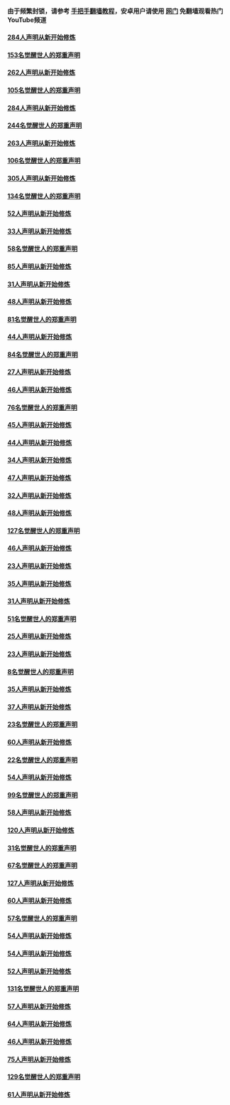 #### 由于频繁封锁，请参考 [手把手翻墙教程](https://github.com/gfw-breaker/guides/wiki/)，安卓用户请使用 [网门](https://github.com/gfw-breaker/nogfw/blob/master/dl.md?t=04151400) 免翻墙观看热门YouTube频道 

#### [284人声明从新开始修炼](../pages/91/423296.md?t=04151400) 

#### [153名觉醒世人的郑重声明](../pages/91/423295.md?t=04151400) 

#### [262人声明从新开始修炼](../pages/91/423004.md?t=04151400) 

#### [105名觉醒世人的郑重声明](../pages/91/423003.md?t=04151400) 

#### [284人声明从新开始修炼](../pages/91/422707.md?t=04151400) 

#### [244名觉醒世人的郑重声明](../pages/91/422706.md?t=04151400) 

#### [263人声明从新开始修炼](../pages/91/422553.md?t=04151400) 

#### [106名觉醒世人的郑重声明](../pages/91/422552.md?t=04151400) 

#### [305人声明从新开始修炼](../pages/91/422153.md?t=04151400) 

#### [134名觉醒世人的郑重声明](../pages/91/422152.md?t=04151400) 

#### [52人声明从新开始修炼](../pages/91/421846.md?t=04151400) 

#### [33人声明从新开始修炼](../pages/91/421804.md?t=04151400) 

#### [58名觉醒世人的郑重声明](../pages/91/421845.md?t=04151400) 

#### [85人声明从新开始修炼](../pages/91/421769.md?t=04151400) 

#### [31人声明从新开始修炼](../pages/91/421763.md?t=04151400) 

#### [48人声明从新开始修炼](../pages/91/421605.md?t=04151400) 

#### [81名觉醒世人的郑重声明](../pages/91/421656.md?t=04151400) 

#### [44人声明从新开始修炼](../pages/91/421544.md?t=04151400) 

#### [84名觉醒世人的郑重声明](../pages/91/421543.md?t=04151400) 

#### [27人声明从新开始修炼](../pages/91/421465.md?t=04151400) 

#### [46人声明从新开始修炼](../pages/91/421454.md?t=04151400) 

#### [76名觉醒世人的郑重声明](../pages/91/421453.md?t=04151400) 

#### [45人声明从新开始修炼](../pages/91/421452.md?t=04151400) 

#### [44人声明从新开始修炼](../pages/91/421422.md?t=04151400) 

#### [34人声明从新开始修炼](../pages/91/421322.md?t=04151400) 

#### [47人声明从新开始修炼](../pages/91/421264.md?t=04151400) 

#### [32人声明从新开始修炼](../pages/91/421225.md?t=04151400) 

#### [48人声明从新开始修炼](../pages/91/421202.md?t=04151400) 

#### [127名觉醒世人的郑重声明](../pages/91/421224.md?t=04151400) 

#### [46人声明从新开始修炼](../pages/91/421203.md?t=04151400) 

#### [23人声明从新开始修炼](../pages/91/421138.md?t=04151400) 

#### [35人声明从新开始修炼](../pages/91/421122.md?t=04151400) 

#### [31人声明从新开始修炼](../pages/91/421081.md?t=04151400) 

#### [51名觉醒世人的郑重声明](../pages/91/421080.md?t=04151400) 

#### [25人声明从新开始修炼](../pages/91/421020.md?t=04151400) 

#### [23人声明从新开始修炼](../pages/91/420884.md?t=04151400) 

#### [8名觉醒世人的郑重声明](../pages/91/420883.md?t=04151400) 

#### [35人声明从新开始修炼](../pages/91/420809.md?t=04151400) 

#### [37人声明从新开始修炼](../pages/91/420766.md?t=04151400) 

#### [23名觉醒世人的郑重声明](../pages/91/420765.md?t=04151400) 

#### [60人声明从新开始修炼](../pages/91/420727.md?t=04151400) 

#### [22名觉醒世人的郑重声明](../pages/91/420726.md?t=04151400) 

#### [54人声明从新开始修炼](../pages/91/420529.md?t=04151400) 

#### [99名觉醒世人的郑重声明](../pages/91/420528.md?t=04151400) 

#### [58人声明从新开始修炼](../pages/91/420198.md?t=04151400) 

#### [120人声明从新开始修炼](../pages/91/420141.md?t=04151400) 

#### [31名觉醒世人的郑重声明](../pages/91/420197.md?t=04151400) 

#### [67名觉醒世人的郑重声明](../pages/91/420140.md?t=04151400) 

#### [127人声明从新开始修炼](../pages/91/420082.md?t=04151400) 

#### [60人声明从新开始修炼](../pages/91/420081.md?t=04151400) 

#### [57名觉醒世人的郑重声明](../pages/91/420080.md?t=04151400) 

#### [54人声明从新开始修炼](../pages/91/419533.md?t=04151400) 

#### [54人声明从新开始修炼](../pages/91/419532.md?t=04151400) 

#### [52人声明从新开始修炼](../pages/91/419531.md?t=04151400) 

#### [131名觉醒世人的郑重声明](../pages/91/419530.md?t=04151400) 

#### [57人声明从新开始修炼](../pages/91/419430.md?t=04151400) 

#### [64人声明从新开始修炼](../pages/91/419429.md?t=04151400) 

#### [46人声明从新开始修炼](../pages/91/419428.md?t=04151400) 

#### [75人声明从新开始修炼](../pages/91/419427.md?t=04151400) 

#### [129名觉醒世人的郑重声明](../pages/91/419426.md?t=04151400) 

#### [61人声明从新开始修炼](../pages/91/419198.md?t=04151400) 

